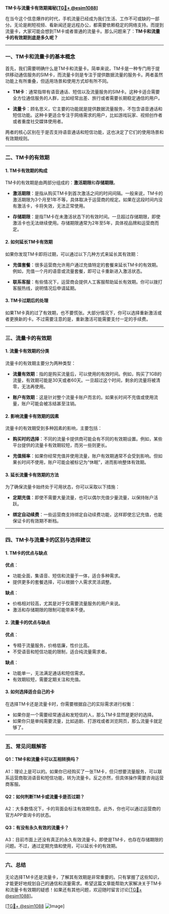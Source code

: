 **TM卡与流量卡有效期揭秘[[TG💪+ @esim1088](https://t.me/s/esim1088)]**

在当今这个信息爆炸的时代，手机流量已经成为我们生活、工作不可或缺的一部分。无论是刷短视频、看新闻还是远程办公，都需要依赖稳定的网络支持。而提到流量卡，大家可能会想到TM卡或者普通的流量卡。那么问题来了：**TM卡和流量卡的有效期到底是多久呢？**

---

### **一、TM卡和流量卡的基本概念**

首先，我们需要明确什么是TM卡和流量卡。简单来说，TM卡是一种专门用于提供移动通信服务的SIM卡，而流量卡则是专注于提供数据流量的服务卡。两者虽然功能上有所重叠，但适用场景和使用方式却有所不同。

- **TM卡**：通常指带有语音通话、短信以及流量服务的SIM卡。这种卡适合需要全方位通信服务的人群，比如经常出差、旅行或者需要长期稳定通信的用户。
  
- **流量卡**：顾名思义，它主要的功能就是提供数据流量服务，不包含语音通话和短信功能。这种卡更适合专注于网络需求的用户，比如游戏玩家、视频创作者或者重度社交媒体使用者。

两者的核心区别在于是否支持语音通话和短信功能，这也决定了它们的使用场景和有效期规则。

---

### **二、TM卡的有效期**

#### **1. TM卡有效期的构成**
TM卡的有效期是由两部分组成的：**激活期限**和**存储期限**。

- **激活期限**：是指从购买TM卡到首次激活之间的时间间隔。一般来说，TM卡的激活期限为3个月至1年不等，具体取决于运营商的规定。如果在这段时间内没有激活卡，卡将失效，无法正常使用。
  
- **存储期限**：是指TM卡在未激活状态下的有效时间。一旦超过存储期限，即使激活卡也无法继续使用。存储期限通常为2年至5年，具体视品牌和运营商而定。

#### **2. 如何延长TM卡有效期**
如果你发现TM卡即将过期，可以通过以下几种方式来延长其有效期：

- **充值套餐**：很多运营商允许用户通过充值特定的套餐来延长TM卡的有效期。例如，充值一个月的语音或流量套餐，即可让卡重新进入激活状态。
  
- **联系客服**：有些情况下，运营商会提供人工客服帮助延长有效期。你可以拨打客服热线，说明情况后申请延期。

#### **3. TM卡过期后的处理**
如果TM卡真的过了有效期，也不要慌张。大部分情况下，你可以选择重新激活或者更换新的卡。不过需要注意的是，重新激活可能需要支付一定的手续费。

---

### **三、流量卡的有效期**

#### **1. 流量卡有效期的分类**
流量卡的有效期主要分为两种类型：

- **流量有效期**：指的是购买流量后，可以使用的有效时间。例如，购买了1GB的流量，有效期可能是30天或者60天。一旦超过这个时间，剩余的流量将被清零，无法再使用。
  
- **账户有效期**：这是针对整个流量卡账户而言的。如果长时间不充值或使用流量，账户可能会被冻结甚至注销。

#### **2. 影响流量卡有效期的因素**
流量卡的有效期受到多种因素的影响，主要包括：

- **购买时的选择**：不同的流量卡提供商可能会有不同的有效期设置。例如，某些平台提供的流量卡有效期较短，而另一些则更长。
  
- **充值频率**：如果你经常充值并使用流量，账户有效期通常不会受到影响。但如果长时间不使用，账户可能会被标记为“休眠”，进而影响整体有效期。

#### **3. 延长流量卡有效期的方法**
为了确保流量卡始终处于可用状态，你可以采取以下措施：

- **定期充值**：即使不需要大量流量，也可以偶尔充值少量流量，以保持账户活跃。
  
- **绑定自动续费**：一些运营商支持绑定自动续费功能，这样即使忘记充值，也能保证卡的有效期不断档。

---

### **四、TM卡与流量卡的区别与选择建议**

#### **1. TM卡的优点与缺点**
**优点**：
- 功能全面，集语音、短信和流量于一体，适合多种需求。
- 提供更多的套餐选择，可以根据个人需求灵活调整。

**缺点**：
- 价格相对较高，尤其是对于仅需要流量服务的用户来说。
- 激活和存储期限的限制可能带来不便。

#### **2. 流量卡的优点与缺点**
**优点**：
- 专精于流量服务，价格低廉，性价比高。
- 不受语音和短信功能的限制，适合纯流量需求者。

**缺点**：
- 功能单一，无法满足通话和短信需求。
- 有效期较短，需要定期关注和充值。

#### **3. 如何选择适合自己的卡**
在选择TM卡还是流量卡时，你需要根据自己的实际需求进行权衡：

- 如果你是一个需要经常通话和发短信的人，那么TM卡显然是更好的选择。
- 如果你只是单纯需要流量，比如追剧、打游戏或者浏览网页，那么流量卡就足够了。

---

### **五、常见问题解答**

#### **Q1：TM卡和流量卡可以互相转换吗？**
A1：理论上是可以的。如果你已经购买了一张TM卡，但只想要流量服务，可以联系运营商取消语音和短信功能，转为流量卡。反之亦然，但具体操作需要咨询运营商客服。

#### **Q2：如何判断TM卡或流量卡是否过期？**
A2：大多数情况下，卡的背面会标注有效期信息。此外，你也可以通过运营商的官方APP查询卡的状态。

#### **Q3：有没有永久有效的流量卡？**
A3：目前市面上还没有真正的永久有效流量卡。即使是TM卡，也存在存储期限的问题。不过，通过定期充值和使用，可以延长卡的有效期。

---

### **六、总结**

无论选择TM卡还是流量卡，了解其有效期是非常重要的。只有掌握了这些知识，才能更好地规划自己的通信和流量需求。希望这篇文章能帮助大家解决关于TM卡和流量卡有效期的疑惑！如果还有其他问题，欢迎随时留言讨论[[TG💪+ @esim1088](https://t.me/s/esim1088)]。

[[TG💪+ @esim1088](https://t.me/s/esim1088) ![Image](https://i.postimg.cc/4NQfJmqS/Snipaste-2025-05-13-00-14-12.png)]